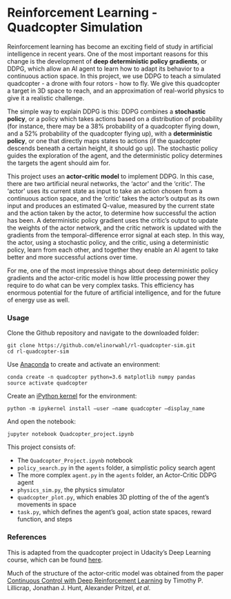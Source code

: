 # Reinforcement Learning - Quadcopter Simulation

Reinforcement learning has become an exciting field of study in artificial intelligence in recent years. One of the most important reasons for this change is the development of **deep deterministic policy gradients**, or DDPG, which allow an AI agent to learn how to adapt its behavior to a continuous action space. In this project, we use DDPG to teach a simulated quadcopter - a drone with four rotors - how to fly. We give this quadcopter a target in 3D space to reach, and an approximation of real-world physics to give it a realistic challenge.

The simple way to explain DDPG is this: DDPG combines a **stochastic policy**, or a policy which takes actions based on a distribution of probability (for instance, there may be a 38% probability of a quadcopter flying down, and a 52% probability of the quadcopter flying up), with a **deterministic policy**, or one that directly maps states to actions (if the quadcopter descends beneath a certain height, it should go up). The stochastic policy guides the exploration of the agent, and the deterministic policy determines the targets the agent should aim for.

This project uses an **actor-critic model** to implement DDPG. In this case, there are two artificial neural networks, the ‘actor' and the ‘critic'. The ‘actor' uses its current state as input to take an action chosen from a continuous action space, and the ‘critic’ takes the actor’s output as its own input and produces an estimated Q-value, measured by the current state and the action taken by the actor, to determine how successful the action has been. A deterministic policy gradient uses the critic’s output to update the weights of the actor network, and the critic network is updated with the gradients from the temporal-difference error signal at each step. In this way, the actor, using a stochastic policy, and the critic, using a deterministic policy, learn from each other, and together they enable an AI agent to take better and more successful actions over time.

For me, one of the most impressive things about deep deterministic policy gradients and the actor-critic model is how little processing power they require to do what can be very complex tasks. This efficiency has enormous potential for the future of artificial intelligence, and for the future of energy use as well.

### Usage

Clone the Github repository and navigate to the downloaded folder:

```
git clone https://github.com/elinorwahl/rl-quadcopter-sim.git
cd rl-quadcopter-sim
```

Use [Anaconda](https://www.anaconda.com) to create and activate an environment:

```
conda create -n quadcopter python=3.6 matplotlib numpy pandas
source activate quadcopter
```

Create an [iPython kernel](https://ipython.readthedocs.io/en/stable/install/kernel_install.html) for the environment:

```
python -m ipykernel install —user —name quadcopter —display_name
```

And open the notebook:
```
jupyter notebook Quadcopter_project.ipynb
```

This project consists of:
- The `Quadcopter_Project.ipynb` notebook
- `policy_search.py` in the `agents` folder, a simplistic policy search agent
- The more complex `agent.py` in the `agents` folder, an Actor-Critic DDPG agent
- `physics_sim.py`, the physics simulator
- `quadcopter_plot.py`, which enables 3D plotting of the of the agent’s movements in space
- `task.py`, which defines the agent’s goal, action state spaces, reward function, and steps

### References

This is adapted from the quadcopter project in Udacity’s Deep Learning course, which can be found [here](https://github.com/udacity/RL-Quadcopter-2).

Much of the structure of the actor-critic model was obtained from the paper [Continuous Control with Deep Reinforcement Learning](https://arxiv.org/abs/1509.02971) by Timothy P. Lillicrap, Jonathan J. Hunt, Alexander Pritzel, _et al_.
